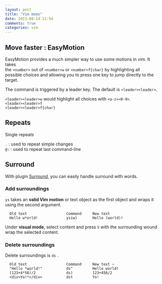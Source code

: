 ```yaml
---
layout: post
title: "Vim memo"
date: 2013-08-14 21:54
comments: true
categories: vim
---
```

## Move faster : EasyMotion

EasyMotion provides a much simpler way to use some motions in vim. It takes  
the `<number>` out of `<number>w` or `<number>f{char}` by highlighting all  
possible choices and allowing you to press one key to jump directly to the  
target.

The command is triggered by a leader key. The default is `<leader><leader>`.

`<leader><leader>w` would highlight all choices with `<a-z><0-9>`.  
`<leader><leader>f`  
`<leader><leader>f{char}`

## Repeats

Single repeats

`.` : used to repeat simple changes  
`@:` : used to repeat last command-line

## Surround

With plugin [Surround][1], you can easily handle surround with words.

### Add surroundings

`ys` takes an **valid Vim motion** or text object as the first object and wraps it using the second
argument.
```
  Old text                  Command     New text
  Hello w*orld!             ysiw)       Hello (world)!
```

Under **visual mode**, select content and press `S` with the surrounding wound wrap the selected
content.

### Delete surroundings

Delete surroundings is `ds` .
```
  Old text                  Command     New text ~
  "Hello *world!"           ds"         Hello world!
  (123+4*56)/2              ds)         123+456/2
  <div>Yo!*</div>           dst         Yo!
```


[1]: https://github.com/tpope/vim-surround
